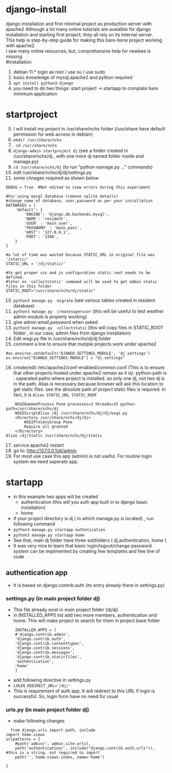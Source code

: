 # django-install
django installation and first minimal project as production server with apache2
Although a lot many online tutorials are avaialble for django installation and starting first project, they all rely on its internal server.\
This help is step-by-step guide for making this bare-bone project working with apache2\
I saw many online resources, but, comprehansive help for newbee is missing\
#Installation
  1. debian 11.* login as root / use su / use sudo
  2. basic knowledge of mysql,apache2 and python required
  3. ``apt install python3-django``
  4. you need to do two things: start project -> startapp to complate bare minimum application
 # startproject
  5. I will install my project in /usr/share/nchs folder (/usr/share have default permission for web access in debian)
  6. ``mkdir /usr/share/nchs``
  7. `` cd /usr/share/nchs``
  8. ``django-admin startproject dj`` (see a folder created in /usr/share/nchs/dj , with one more dj named folder inside and manage.py)
  9. ``cd /usr/share/nchs/dj`` (to run "python namage.py ..." commands)
  10. edit /usr/share/nchs/dj/dj/settings.py
  11. some chnages required as shown below
  
```
DEBUG = True  #Not edited to view errors during this experiment

#For using mysql database (remove sqlite details)
#change name of database, user,password as per your installation
DATABASES = {
    'default': {
        'ENGINE': 'django.db.backends.mysql',
        'NAME': 'resident',
        'USER' : 'main_user',
        'PASSWORD' : 'main_pass',
        'HOST': '127.0.0.1',
        'PORT': '3306',
    }
}

#a lot of time was wasted because STATIC_URL in original file was '/static/'
STATIC_URL = '/dj/static/'

#to get proper css and js configuration static root needs to be defined. 
#leter on 'collectstatic' command will be used to get admin static files in this folder
STATIC_ROOT="/usr/share/nchs/dj/static"

```

  10. ``python3 manage.py  migrate``  (see various tables created in resident database)
  11. ``python3 manage.py  createsuperuser`` (this will be useful to test weather admin module is properly working)
  12. give admin email,password when asked
  13. ``python3 manage.py  collectstatic`` (this will copy files in STATIC_ROOT folder , in our case, admin files from django installation)
  14. Edit wsgi.py file in /usr/share/nchs/dj/dj folder
  15. comment a line to ensure that mutiple projects work under apache2

    #os.environ.setdefault('DJANGO_SETTINGS_MODULE', 'dj.settings')
    os.environ["DJANGO_SETTINGS_MODULE"] = "dj.settings"

  16. create/edit /etc/apache2/conf-enabled/common.conf (This is to ensure that other projects hosted under apache2 remain as it is).  python-path is : saperated paths where project is installed. so only one dj, not two dj is in the path. Alias is necessary because browser will ask this location to get static files. see the absolute path of project static files is required. In fact, it is ``Alias STATIC_URL STATIC_ROOT``

```
    WSGIDaemonProcess Pone processes=3 threads=15 python-path=/usr/share/nchs/dj
    WSGIScriptAlias /dj /usr/share/nchs/dj/dj/wsgi.py   
    <Directory /usr/share/nchs/dj/dj>
        WSGIProcessGroup Pone
        Require all granted
    </Directory>
Alias /dj/static /usr/share/nchs/dj/static

```

  17. service apache2 restart
  18. go to: http://127.0.0.1/dj/admin
  19. For most use case this app (admin) is not useful. For routine login system we need saperate app.

# startapp
* in this example two apps will be created
  - authentication (this will you auth app built in to django basic installation)
  - home
* if your project directory is dj ( in which manage.py is located) , run following command
* ``python3 manage.py startapp authetication``
* ``python3 manage.py startapp home``
* See that, main dj folder have three subfolders ( dj,authentication, home )
* It was very nice to learn that basic login/logout/change password system can be implimented by creating few templates and few line of code
## authentication app
* It is based on django.contrib.auth (its entry already there in settings.py)
### settings.py (in main project folder dj)
* This file already exist in main project folder (dj/dj)
* in INSTALLED_APPS list add two more members, authentication and home. This will make project to search for them in project base folder
```
    INSTALLED_APPS = [
    #'django.contrib.admin',
    'django.contrib.auth',
    'django.contrib.contenttypes',
    'django.contrib.sessions',
    'django.contrib.messages',
    'django.contrib.staticfiles',
    'authentication',
    'home'
    ]
```
* add following directive in settings.py
* ```LOGIN_REDIRECT_URL='/dj/'```
* This is requirement of auth app. It will redirect to this URL if login is successful. So, login form have no need for usual <form action=xyz>
  
### urls.py (in main project folder dj)
* make following changes
  
```
  from django.urls import path, include
import home.views
urlpatterns = [
    #path('admin/', admin.site.urls),
    path('authentication/', include("django.contrib.auth.urls")),      #this is a string. not required to import
    path('', home.views.index, name='home')
    
]
```
  
